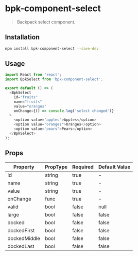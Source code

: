 # bpk-component-select

> Backpack select component.

## Installation

```sh
npm install bpk-component-select --save-dev
```

## Usage

```js
import React from 'react';
import BpkSelect from 'bpk-component-select';

export default () => (
  <BpkSelect
    id="fruits"
    name="fruits"
    value="oranges"
    onChange={() => console.log('select changed')}
  >
    <option value="apples">Apples</option>
    <option value="oranges">Oranges</option>
    <option value="pears">Pears</option>
  </BpkSelect>
);
```

## Props

| Property     | PropType | Required | Default Value |
| ------------ | -------- | -------- | ------------- |
| id           | string   | true     | -             |
| name         | string   | true     | -             |
| value        | string   | true     | -             |
| onChange     | func     | true     | -             |
| valid        | bool     | false    | null          |
| large        | bool     | false    | false         |
| docked       | bool     | false    | false         |
| dockedFirst  | bool     | false    | false         |
| dockedMiddle | bool     | false    | false         |
| dockedLast   | bool     | false    | false         |
